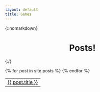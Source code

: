 ```yaml
---
layout: default
title: Games
---
```


{::nomarkdown}

<center><h1>Posts!</h1></center>

{:/}

<table>
  {% for post in site.posts %}
    <tr>
      <td><a href="/blog{{ post.url }}">{{ post.title }}</a></td>
    </tr>
  {% endfor %}
</table>